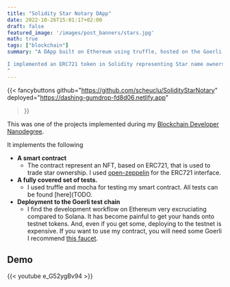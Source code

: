 ```yaml
---
title: "Solidity Star Notary DApp"
date: 2022-10-26T15:01:17+02:00
draft: false
featured_image: '/images/post_banners/stars.jpg'
math: true
tags: ["blockchain"]
summary: "A DApp built on Ethereum using truffle, hosted on the Goerli test chain.

I implemented an ERC721 token in Solidity representing Star name ownership. Anyone can connect, mint and trade stars.
"
---
```


{{< fancybuttons 
    github="https://github.com/scheuclu/SolidityStarNotary"
    deployed="https://dashing-gumdrop-fd8d06.netlify.app"
>}}



This was one of the projects implemented during my [Blockchain Developer Nanodegree](https://graduation.udacity.com/confirm/PRDLGCYP).

It implements the following
- **A smart contract**
  - The contract represent an NFT, based on ERC721, that is used to trade star ownership. I used [open-zeppelin](https://www.openzeppelin.com) for the ERC721 interface.
- **A fully covered set of tests.**
  - I used truffle and mocha for testing my smart contract. All tests can be found [here](TODO.
- **Deployment to the Goerli test chain**
  - I find the development workflow on Ethereum very excruciating compared to Solana. It has become painful to get your hands onto testnet tokens. And, even if you get some, deploying to the testnet is expensive. If you want to use my contract, you will need some Goerli I recommend [this faucet](https://goerli-faucet.pk910.de/).

## Demo
{{< youtube e_G52ygBv94 >}}

